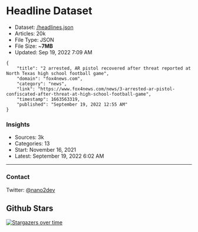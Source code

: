 # Headline Dataset

- Dataset: [/headlines.json](https://raw.githubusercontent.com/fwd/news/master/headlines.json) 
- Articles: 20k
- File Type: JSON
- File Size: ~**7MB**
- Updated: Sep 19, 2022 7:09 AM

```
{
    "title": "2 arrested, AR pistol recovered after threat reported at North Texas high school football game",
    "domain": "fox4news.com",
    "category": "news",
    "link": "https://www.fox4news.com/news/3-arrested-ar-pistol-confiscated-after-threat-at-high-school-football-game",
    "timestamp": 1663563319,
    "published": "September 19, 2022 12:55 AM"
}
```

### Insights

- Sources: 3k
- Categories: 13
- Start: November 16, 2021
- Latest: September 19, 2022 6:02 AM

---

### Contact 

Twitter: [@nano2dev](https://twitter.com/nano2dev)

## Github Stars

[![Stargazers over time](https://starchart.cc/fwd/news.svg)](https://starchart.cc/fwd/news)
